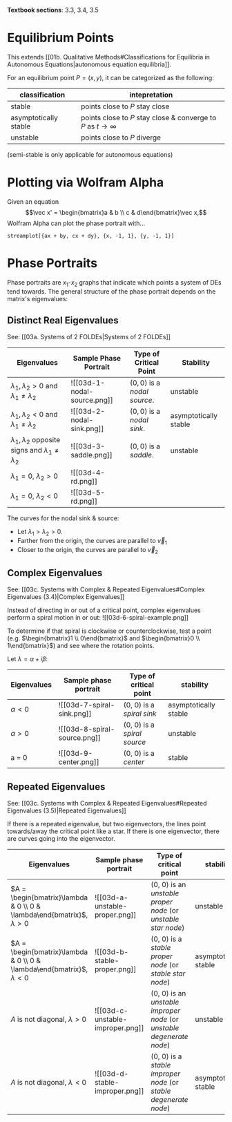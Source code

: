 **Textbook sections**: 3.3, 3.4, 3.5

# Equilibrium Points

This extends [[01b. Qualitative Methods#Classifications for Equilibria in Autonomous Equations|autonomous equation equilibria]].

For an equilibrium point $P = (x, y)$, it can be categorized as the following:

| classification        | intepretation                                                      |
| --------------------- | ------------------------------------------------------------------ |
| stable                | points close to $P$ stay close                                     |
| asymptotically stable | points close to $P$ stay close & converge to $P$ as $t \to \infty$ |
| unstable              | points close to $P$ diverge                                        |
(semi-stable is only applicable for autonomous equations)

# Plotting via Wolfram Alpha

Given an equation $$\vec x' = \begin{bmatrix}a & b \\ c & d\end{bmatrix}\vec x,$$
Wolfram Alpha can plot the phase portrait with...
```
streamplot[{ax + by, cx + dy}, {x, -1, 1}, {y, -1, 1}]
```

# Phase Portraits

Phase portraits are $x_1$-$x_2$ graphs that indicate which points a system of DEs tend towards. 
The general structure of the phase portrait depends on the matrix's eigenvalues:

## Distinct Real Eigenvalues

See: [[03a. Systems of 2 FOLDEs|Systems of 2 FOLDEs]]

|Eigenvalues|Sample Phase Portrait|Type of Critical Point|Stability|
|-|-|-|-|
|$\lambda_1, \lambda_2 > 0$ and $\lambda_1 \neq \lambda_2$|![[03d-1-nodal-source.png]]|$(0, 0)$ is a *nodal source*.|unstable|
|$\lambda_1, \lambda_2 < 0$ and $\lambda_1 \neq \lambda_2$|![[03d-2-nodal-sink.png]]|$(0, 0)$ is a *nodal sink*.|asymptotically stable|
|$\lambda_1, \lambda_2$ opposite signs and $\lambda_1 \neq \lambda_2$|![[03d-3-saddle.png]]|$(0, 0)$ is a *saddle*.|unstable|
|$\lambda_1 = 0$, $\lambda_2 > 0$|![[03d-4-rd.png]]|||
|$\lambda_1 = 0$, $\lambda_2 < 0$|![[03d-5-rd.png]]|||

The curves for the nodal sink & source:
* Let $\lambda_1 > \lambda_2 > 0$.
* Farther from the origin, the curves are parallel to $\vec v_1$
* Closer to the origin, the curves are parallel to $\vec v_2$

## Complex Eigenvalues

See: [[03c. Systems with Complex & Repeated Eigenvalues#Complex Eigenvalues (3.4)|Complex Eigenvalues]]

Instead of directing in or out of a critical point, complex eigenvalues perform a spiral motion in or out:
![[03d-6-spiral-example.png]]

To determine if that spiral is clockwise or counterclockwise, test a point (e.g. $\begin{bmatrix}1 \\ 0\end{bmatrix}$ and $\begin{bmatrix}0 \\ 1\end{bmatrix}$) and see where the rotation points.

Let $\lambda = \alpha + i \beta$:

|Eigenvalues|Sample phase portrait|Type of critical point|stability|
|-|-|-|-|
|$\alpha < 0$|![[03d-7-spiral-sink.png]]|(0, 0) is a *spiral sink*|asymptotically stable|
|$\alpha > 0$|![[03d-8-spiral-source.png]]|(0, 0) is a *spiral source*|unstable|
|a = 0|![[03d-9-center.png]]|(0, 0) is a *center*|stable|

## Repeated Eigenvalues

See: [[03c. Systems with Complex & Repeated Eigenvalues#Repeated Eigenvalues (3.5)|Repeated Eigenvalues]]

If there is a repeated eigenvalue, but two eigenvectors, the lines point towards/away the critical point like a star.
If there is one eigenvector, there are curves going into the eigenvector.

|Eigenvalues|Sample phase portrait|Type of critical point|stability|
|-|-|-|-|
|$A = \begin{bmatrix}\lambda & 0 \\ 0 & \lambda\end{bmatrix}$, $\lambda > 0$|![[03d-a-unstable-proper.png]]|(0, 0) is an *unstable proper node* (or *unstable star node*)|unstable|
|$A = \begin{bmatrix}\lambda & 0 \\ 0 & \lambda\end{bmatrix}$, $\lambda < 0$|![[03d-b-stable-proper.png]]|(0, 0) is a *stable proper node* (or *stable star node*)|asymptotically stable|
|$A$ is not diagonal, $\lambda > 0$|![[03d-c-unstable-improper.png]]|(0, 0) is an *unstable improper node* (or *unstable degenerate node*)|unstable|
|$A$ is not diagonal, $\lambda < 0$|![[03d-d-stable-improper.png]]|(0, 0) is a *stable improper node* (or *stable degenerate node*)|asymptotically stable|
